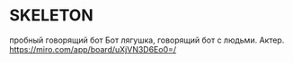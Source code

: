 # SKELETON
пробный говорящий бот 
Бот лягушка, говорящий бот с людьми.
Актер.
https://miro.com/app/board/uXjVN3D6Eo0=/
